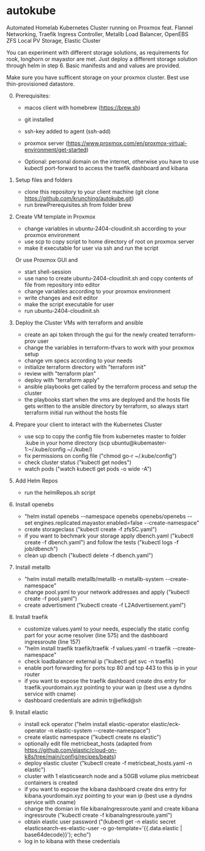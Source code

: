 # autokube
Automated Homelab Kubernetes Cluster running on Proxmox
feat. Flannel Networking,
      Traefik Ingress Controller,
      Metallb Load Balancer,
      OpenEBS ZFS Local PV Storage,
      Elastic Cluster

You can experiment with different storage solutions, as requirements for rook, longhorn or mayastor are met. Just deploy a different storage solution through helm in step 6. Basic manifests and and values are provided.

Make sure you have sufficent storage on your proxmox cluster. Best use thin-provisioned datastore.



0. Prerequisites:
    - macos client with homebrew (https://brew.sh)
    - git installed
    - ssh-key added to agent (ssh-add)
    - proxmox server (https://www.proxmox.com/en/proxmox-virtual-environment/get-started)
    
    - Optional: personal domain on the internet, otherwise you have to use kubectl port-forward to access the traefik dashboard and kibana
    

1. Setup files and folders
    - clone this repository to your client machine (git clone https://github.com/krunching/autokube.git)
    - run brewPrerequisites.sh from folder brew

2. Create VM template in Proxmox
    - change variables in ubuntu-2404-cloudinit.sh according to your proxmox environment
    - use scp to copy script to home directory of root on proxmox server
    - make it executable for user via ssh and run the script

   Or use Proxmox GUI and
    - start shell-session
    - use nano to create ubuntu-2404-cloudinit.sh and copy contents of file from repository into editor
    - change variables according to your proxmox environment
    - write changes and exit editor
    - make the script executable for user
    - run ubuntu-2404-cloudinit.sh

3. Deploy the Cluster VMs with terraform and ansible
    - create an api token through the gui for the newly created terraform-prov user
    - change the variables in terraform-tfvars to work with your proxmox setup
    - change vm specs according to your needs
    - initialize terraform directory with "terraform init"
    - review with "terraform plan"
    - deploy with "terraform apply"
    - ansible playbooks get called by the terraform process and setup the cluster
    - the playbooks start when the vms are deployed and the hosts file gets written to the ansible directory by terraform, so always start terraform initial run without the hosts file

4. Prepare your client to interact with the Kubernetes Cluster
    - use scp to copy the config file from kubernetes master to folder .kube in your home directory (scp ubuntu@kubemaster-1:~/.kube/config ~/./kube/)
    - fix permissions on config file ("chmod go-r  ~/.kube/config")
    - check cluster status ("kubectl get nodes")
    - watch pods ("watch kubectl get pods -o wide -A")

5. Add Helm Repos
    - run the helmRepos.sh script

6. Install openebs
    - "helm install openebs --namespace openebs openebs/openebs --set engines.replicated.mayastor.enabled=false --create-namespace"
    - create storageclass ("kubectl create -f zfsSC.yaml")
    - if you want to bechmark your storage apply dbench.yaml ("kubectl create -f dbench.yaml") and follow the tests ("kubectl logs -f job/dbench")
    - clean up dbench ("kubectl delete -f dbench.yaml")

7. Install metallb
    - "helm install metallb metallb/metallb -n metallb-system --create-namespace"
    - change pool.yaml to your network addresses and apply ("kubectl create -f pool.yaml")
    - create advertisment ("kubectl create -f L2Advertisement.yaml")


8. Install traefik
    - customize values.yaml to your needs, especially the static config part for your acme resolver (line 575) and the dashboard ingressroute (line 157)
    - "helm install traefik traefik/traefik -f values.yaml -n traefik --create-namespace"
    - check loadbalancer external ip ("kubectl get svc -n traefik)
    - enable port forwarding for ports tcp 80 and tcp 443 to this ip in your router
    - if you want to expose the traefik dashboard create dns entry for traefik.yourdomain.xyz pointing to your wan ip (best use a dyndns service with cname)
    - dashboard credentials are admin tr@efikd@sh

9. Install elastic
    - install eck operator ("helm install elastic-operator elastic/eck-operator -n elastic-system --create-namespace")
    - create elastic namespace ("kubectl create ns elastic")
    - optionally edit file metricbeat_hosts (adapted from https://github.com/elastic/cloud-on-k8s/tree/main/config/recipes/beats)
    - deploy elastic cluster ("kubectl create -f metricbeat_hosts.yaml -n elastic")
    - cluster with 1 elasticsearch node and a 50GB volume plus metricbeat containers is created 
    - if you want to expose the kibana dashboard create dns entry for kibana.yourdomain.xyz pointing to your wan ip (best use a dyndns service with cname)
    - change the domian in file kibanaIngressroute.yaml and create kibana ingressroute ("kubectl create -f kibanaIngressroute.yaml")
    - obtain elastic user password ("(kubectl get -n elastic secret elasticsearch-es-elastic-user -o go-template='{{.data.elastic | base64decode}}'); echo")
    - log in to kibana with these credentials
    